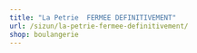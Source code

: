 ```yaml
---
title: "La Petrie  FERMEE DEFINITIVEMENT"
url: /sizun/la-petrie-fermee-definitivement/
shop: boulangerie
---
```


